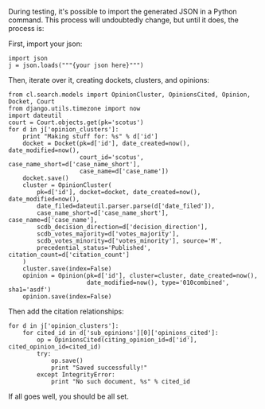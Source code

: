 During testing, it's possible to import the generated JSON in a Python command. This process will undoubtedly change, but until it does, the process is:

First, import your json:

    import json
    j = json.loads("""{your json here}""")
    
Then, iterate over it, creating dockets, clusters, and opinions:
 
    from cl.search.models import OpinionCluster, OpinionsCited, Opinion, Docket, Court
    from django.utils.timezone import now
    import dateutil
    court = Court.objects.get(pk='scotus')
    for d in j['opinion_clusters']:
        print "Making stuff for: %s" % d['id']
        docket = Docket(pk=d['id'], date_created=now(), date_modified=now(), 
                        court_id='scotus', case_name_short=d['case_name_short'], 
                        case_name=d['case_name'])
        docket.save()
        cluster = OpinionCluster(
            pk=d['id'], docket=docket, date_created=now(), date_modified=now(), 
            date_filed=dateutil.parser.parse(d['date_filed']), 
            case_name_short=d['case_name_short'], case_name=d['case_name'],
            scdb_decision_direction=d['decision_direction'], 
            scdb_votes_majority=d['votes_majority'], 
            scdb_votes_minority=d['votes_minority'], source='M', 
            precedential_status='Published', citation_count=d['citation_count']
        )
        cluster.save(index=False)
        opinion = Opinion(pk=d['id'], cluster=cluster, date_created=now(), 
                          date_modified=now(), type='010combined', sha1='asdf')
        opinion.save(index=False)


Then add the citation relationships:

    for d in j['opinion_clusters']:
        for cited_id in d['sub_opinions'][0]['opinions_cited']:
            op = OpinionsCited(citing_opinion_id=d['id'], cited_opinion_id=cited_id)
            try:
                op.save()
                print "Saved successfully!"
            except IntegrityError:
                print "No such document, %s" % cited_id

If all goes well, you should be all set.
